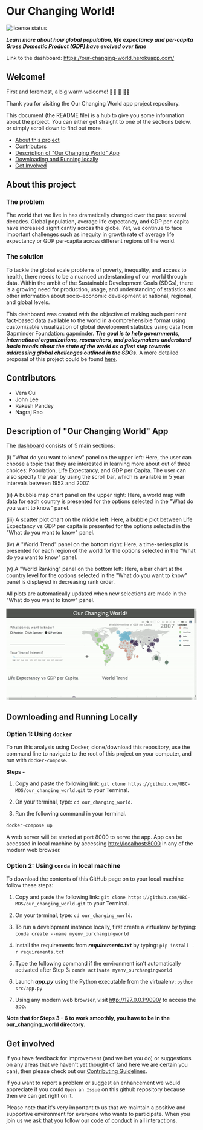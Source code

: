 # Our Changing World!

![license
status](https://img.shields.io/github/license/UBC-MDS/our_changing_world)

***Learn more about how global population, life expectancy and per-capita Gross Domestic Product (GDP) have evolved over time***

Link to the dashboard: https://our-changing-world.herokuapp.com/

## Welcome!

First and foremost, a big warm welcome! :balloon::tada: :confetti_ball: :balloon::balloon:

Thank you for visiting the Our Changing World app project repository.

This document (the README file) is a hub to give you some information about the project. You can either get straight to one of the sections below, or simply scroll down to find out more.

* [About this project](#about-this-project)
* [Contributors](#contributors)
* [Description of "Our Changing World" App](#description-of-our-changing-world-app)
* [Downloading and Running locally](#downloading-and-running-locally)
* [Get Involved](#get-involved)

## About this project

### The problem
The world that we live in has dramatically changed over the past several decades. Global population, average life expectancy, and GDP per-capita have increased significantly across the globe. Yet, we continue to face important challenges such as inequity in growth rate of average life expectancy or GDP per-capita across different regions of the world. 

### The solution
To tackle the global scale problems of poverty, inequality, and access to health, there needs to be a nuanced understanding of our world through data. Within the ambit of the Sustainable Development Goals (SDGs), there is a growing need for production, usage, and understanding of statistics and other information about socio-economic
development at national, regional, and global levels.

This dashboard was created with the objective of making such pertinent fact-based data available to the world in a comprehensible format using customizable visualization of global development statistics using data from Gapminder Foundation: gapminder. ***The goal is to help governments, international organizations, researchers, and policymakers understand basic trends about the state of the world as a first step towards addressing global challenges outlined in the SDGs.*** A more detailed proposal of this project could be found [here](https://github.com/UBC-MDS/our_changing_world/blob/main/docs/proposal.md).

## Contributors

-   Vera Cui
-   John Lee
-   Rakesh Pandey
-   Nagraj Rao

## Description of "Our Changing World" App

The [dashboard](https://our-changing-world.herokuapp.com/) consists of 5 main sections: 

(i) "What do you want to know" panel on the upper left: Here, the user can choose a topic that they are interested in learning more about out of three choices: Population, Life Expectancy, and GDP per Capita. The user can also specify the year by using the scroll bar, which is available in 5 year intervals between 1952 and 2007.

(ii) A bubble map chart panel on the upper right: Here, a world map with data for each country is presented for the options selected in the "What do you want to know" panel.

(iii) A scatter plot chart on the middle left: Here, a bubble plot between Life Expectancy vs GDP per capita is presented for the options selected in the "What do you want to know" panel.

(iv) A "World Trend" panel on the bottom right: Here, a time-series plot is presented for each region of the world for the options selected in the "What do you want to know" panel.

(v) A "World Ranking" panel on the bottom left: Here, a bar chart at the country level for the options selected in the "What do you want to know" panel is displayed in decreasing rank order.

All plots are automatically updated when new selections are made in the "What do you want to know" panel.  

![](https://github.com/UBC-MDS/our_changing_world/blob/nrao944/img/FINAL_GIF.gif)

## Downloading and Running Locally


### Option 1: Using `docker`

To run this analysis using Docker, clone/download this repository, use the command line to navigate to the root of this project on your computer, and run with `docker-compose`.

**Steps -** 

1. Copy and paste the following link: `git clone https://github.com/UBC-MDS/our_changing_world.git` to your Terminal. 

2. On your terminal, type: `cd our_changing_world`.

3. Run the following command in your terminal.

```bash
docker-compose up
```

A web server will be started at port 8000 to serve the app. App can be accessed in local machine by accessing [http://localhost:8000](http://localhost:8000) in any of the modern web browser.

### Option 2: Using `conda` in local machine

To download the contents of this GitHub page on to your local machine follow these steps:

1. Copy and paste the following link: `git clone https://github.com/UBC-MDS/our_changing_world.git` to your Terminal. 

2. On your terminal, type: `cd our_changing_world`.

3. To run a development instance locally, first create a virtualenv by typing: `conda create --name myenv_ourchangingworld`

4. Install the requirements from ***requirements.txt*** by typing: `pip install -r requirements.txt` 

5. Type the following command if the environment isn't automatically activated after Step 3: `conda activate myenv_ourchangingworld`

6. Launch ***app.py*** using the Python executable from the virtualenv: `python src/app.py`

7. Using any modern web browser, visit http://127.0.0.1:9090/ to access the app.

**Note that for Steps 3 - 6 to work smoothly, you have to be in the our_changing_world directory.**

## Get involved

If you have feedback for improvement (and we bet you do) or suggestions on any areas that we haven't yet thought of (and here we are certain you can), then please check out our [Contributing Guidelines](https://github.com/UBC-MDS/our_changing_world/blob/main/CONTRIBUTING.md).

If you want to report a problem or suggest an enhancement we would appreciate if you could `Open an Issue` on this github repository because then we can get right on it.

Please note that it's very important to us that we maintain a positive and supportive environment for everyone who wants to participate. When you join us we ask that you follow our [code of conduct](https://github.com/UBC-MDS/our_changing_world/blob/main/CONDUCT.md) in all interactions.

